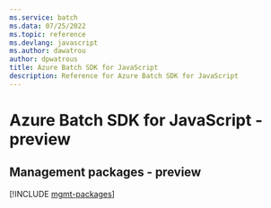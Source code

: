 ```yaml
---
ms.service: batch
ms.data: 07/25/2022
ms.topic: reference
ms.devlang: javascript
ms.author: dawatrou
author: dpwatrous
title: Azure Batch SDK for JavaScript
description: Reference for Azure Batch SDK for JavaScript
---
```

# Azure Batch SDK for JavaScript - preview

## Management packages - preview
[!INCLUDE [mgmt-packages](batch-mgmt-index.md)]